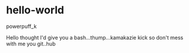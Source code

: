 # hello-world
powerpuff_k

Hello thought I'd give you a bash...thump...kamakazie kick so don't mess with me you git..hub
